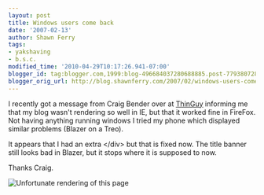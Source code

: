 ```yaml
---
layout: post
title: Windows users come back
date: '2007-02-13'
author: Shawn Ferry
tags:
- yakshaving
- b.s.c.
modified_time: '2010-04-29T10:17:26.941-07:00'
blogger_id: tag:blogger.com,1999:blog-496684037280688885.post-7793807280104850116
blogger_orig_url: http://blog.shawnferry.com/2007/02/windows-users-come-back.html
---
```


I recently got a message from Craig Bender over at
[ThinGuy](http://blogs.sun.com/ThinGuy/ "Sun Ray Blog" ) informing me that my
blog wasn't rendering so well in IE, but that it worked fine in FireFox. Not
having anything running windows I tried my phone which displayed similar
problems (Blazer on a Treo).

It appears that I had an extra &lt;/div&gt; but that is fixed now. The title
banner still looks bad in Blazer, but it stops where it is supposed to now.

Thanks Craig.  

![Unfortunate rendering of this
page](http://blogs.sun.com/yakshaving/resource/yak.JPG)

